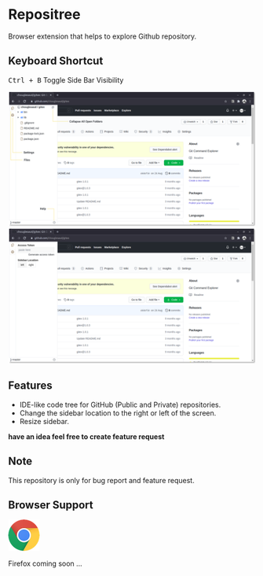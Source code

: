 # Repositree

Browser extension that helps to explore Github repository.

## Keyboard Shortcut

<kbd>Ctrl + B</kbd> Toggle Side Bar Visibility

![image](assets/repositree.png)
![image](assets/settings.png)

## Features

- IDE-like code tree for GitHub (Public and Private) repositories.
- Change the sidebar location to the right or left of the screen.
- Resize sidebar.

**have an idea feel free to create feature request**

## Note

This repository is only for bug report and feature request.

## Browser Support

[![Chrome](assets/chrome.png 'Chrome')](https://chrome.google.com/webstore/detail/repositree/lafjldoccjnjlcmdhmniholdpjkbgajo)

Firefox coming soon ...
